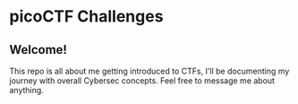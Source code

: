 # picoCTF Challenges

## Welcome!

This repo is all about me getting introduced to CTFs, I'll be documenting my
journey with overall Cybersec concepts. Feel free to message me about anything.
